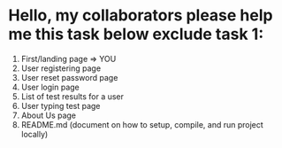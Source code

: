 # Hello, my collaborators please help me this task below exclude task 1:  

1) First/landing page => YOU
2) User registering page
3) User reset password page
4) User login page
5) List of test results for a user
6) User typing test page
7) About Us page
8) README.md (document on how to setup, compile, and run project locally)
